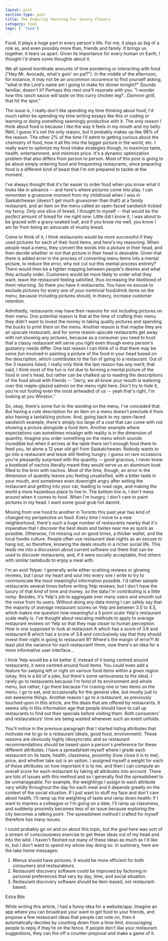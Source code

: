 ```yaml
---
layout: post
section-type: post
title: The Enduring Yearning For Savory Flavors
category: food
tags: [ 'food']
---
```


Food.  It plays a huge part in every person's life.  For me, it plays as big of a role as, and even possibly more than, friends and family.  It brings us together.  It tears us apart.  Given its importance for every human on Earth, I thought I'd share some thoughts about it.

We all spend inordinate amounts of time pondering or interacting with food ("Hey Mr. Avocado, what's goin' on pal?").  In the middle of the afternoon, for instance, it may not be an uncommon occurence to find yourself asking, "what in the Lord's name am I going to make for dinner tonight?"  Sounds familiar, doesn't it?  Perhaps this next one'll resonate with you.  "I wonder how this ranch sauce will taste on this curry chicken leg?...Damnnn girlll, that hit the spot."

The issue is, I really don't like spending my time thinking about food; I'd much rather be spending my time writing essays like this or coding or learning or doing something seemingly productive with it.  The only reason I think about food is because I like the way it feels in my mouth and my belly.  Well, I guess it's not the only reason, but it probably makes up like 98% of the reason.  The other 2% of the time I'll admit to getting curious about the chemistry of food, how it all fits into the bigger picture in the world, etc.  I really want to optimize my food intake strategies though, to maximize taste, health, entertainment, and minimize price.  It's a dynamic optimization problem that also differs from person to person.  Most of this post is going to be about simply ordering food and frequenting restaurants, since preparing food is a different kind of beast that I'm not prepared to tackle at the moment.

I've always thought that it's far easier to order food when you know what it looks like in advance -- and here's where pictures come into play.  I can remember a gruesome moment from my childhood when I was in Saskatchewan (doesn't get much gruesomer than that!) at a family restaurant, and an item on the menu called an open-faced sandwich tickled my fancy.  Only _one_ slice of bread, I thought to myself -- that would be the _perfect_ amount of bread for me right now.  Little did I know it, I was about to be graced with a gravy-soaked loaf, and if you know me well, you know I am far from being an advocate of mushy bread.  

Come to think of it, I think restaurants would be _more_ successful if they used pictures for each of their food items, and here's my reasoning.  When people read a menu, they convert the words into a picture in their head, and then decide whether or not that picture in their head is desirable.  Given that there is added error in the process of converting menu items into a mental picture, to reduce the error, why not cut out this mental process entirely?  There would then be a tighter mapping between people's desires and what they actually order.  Customers would be more likely to order what they want, leave the restaurant feeling satisfied, thus increasing the likelihood of them returning.  So there you have it restaurants.  You have _no_ excuse to exclude pictures for every one of your nontrivial food/drink items on the menu, because including pictures should, in theory, increase customer retention.  

Admittedly, restaurants may have their reasons for not including pictures on their menu.  One potential reason is that at the time of crafting their menu they didn't want to invest the money in taking quality pictures and spending the bucks to print them on the menu.  Another reason is that maybe they are an upscale restaurant, and for some reason upscale restaurants get away with not showing any pictures, because as a consumer you need to trust that a classy restaurant will serve you right even though every person's gustatory needs differ.  One last reason I can think of is that there may be some _fun_ involved in painting a picture of the food in your head based on the description, which contributes to the fun of going to a restaurant.  Out of the 3 reasons listed, I really only think the last reason has any merit; that said, I think most of the fun is _not_ due to forming a mental picture of the food in one's head, but rather can be chalked up to reading the descriptions of the food aloud with friends -- "Jerry, we all know your mouth is watering over this maple-glazed salmon on the menu right here.  Don't try to hide it, you're not fooling even the most airheaded of us -- yeah that's right, I'm looking at you Winston."  

So, okay, there's some fun to the wording on the menu, I've conceded that.  But having a cute description for an item on a menu doesn't preclude it from also having a tantalizing picture.  And, going back to my open-faced sandwich example, there's simply too large of a cost that can come with not showing a picture alongside a food item.  Another example where expectations can sometimes misalign with reality is in the dimension of quantity.  Imagine you order something on the menu which sounds incredible but when it arrives at the table there isn't enough food there to feed you, let alone a 12 year old girl from Saskatchewan.  Nobody wants to go into a restaurant and leave still feeling hungry.  I guess on rare occasions you're pleasantly surprised with the quantity -- good gracious, I never knew a _boatload_ of nachos literally meant they would serve us an aluminum boat filled to the brim with nachos.  Most of the time, though, an error in the dimension of quantity leaves you feeling unsatisfied, with a bitter taste in your mouth, and sometimes even downright angry after exiting the restaurant and getting into your car, leading to road rage, and making the world a more hazardous place to live in.  The bottom line is, I don't mess around when it comes to food.  When I'm hungry, I don't care to paint pictures in my head.  I want some good grub hot damnit.

Moving from one hood to another in Toronto this past year has kind of changed my perspective on food.  Every time I move to a new neighborhood, there's such a huge number of restaurants nearby that it's imperative that I discover the best deals and tastes near me as quick as possible.  Otherwise, I'm missing out on good times, a thicker wallet, and the local foodie culture.  People often use restaurant deal nights as an excuse to hang out, so therefore, knowing the deals results in a richer social life.  This leads me into a discussion about current software out there that can be used to discover restaurants, and, if it were socially acceptable, find others with similar tastebuds to enjoy a meal with.  

I'm an avid Yelper.  I generally write either scathing reviews or glowing reviews, but I pour my heart and soul into every one I write to try to communicate the most meaningful information possible.  I'd rather sample restaurants several times before writing Yelp reviews, but I don't have the luxury of that kind of time and money, so the data I'm contributing is a little noisy.  Besides, it's Yelp's job to aggregate over many users and smooth out the noise from its users.  Without doing any data mining I can safely say that the majority of _average_ restaurant scores on Yelp are between 3.5 to 4.5, which makes me question how meaningful a 5 point scale Yelp's restaurant scale really is.  I've thought about rescaling methods to apply to average restaurant reviews on Yelp so that they map closer to human perception.  How is one supposed to look at restaurant A which has a score of 3.6 and restaurant B which has a score of 3.8 and conclusively say that they should invest their night in going to restaurant B?  Where's the margin of error?!  At least plot the variance for each restaurant!  Hmm, now there's an idea for a more informative user interface...  

I think Yelp would be a lot better if, instead of it being centred around restaurants, it were centred around food items.  You could even add a feature for swiping left or right on various food items within a given region (okay, this is a bit of a joke, but there's some seriousness to the idea).  I rarely go to restaurants because I'm fond of its environment and whole menu, but rather, I go there because I'm craving one or two items on the menu.  I go to eat, and occasionally for the general vibe, but mostly just to eat awesome things.  Another reason I go to a restaurant, as previously touched upon in this article, are the deals that are offered by restaurants.  It seems silly in this information age that people should have to call up restaurants to find out their specials before visiting them.  Both consumers' and restaurateurs' time are being wasted whenever such an event unfolds.

You'll notice in the previous paragraph that I started listing attributes that motivate me to go to a restaurant (deals, good food, environment).  These reasons are obviously highly idiosyncratic and so restaurant recommendations should be based upon a person's preference for these different attributes.  I have a spreadsheet myself where I grade each restaurant on its taste, health, classiness, proximity (how close it is to me), price, and whether take out is an option.  I assigned myself a weight for each of these attributes on how important it is to me, and then I can compute an overall score for each restaurant by taking all attributes into account.  There are lots of issues with this method and so I generally find the spreadsheet to be unmanageable.  For example, the weightings I assign to each attribute vary wildly throughout the day for each meal and it depends greatly on the context of the social situation.  If I just want to stuff my face and don't care about health, I'll ramp up the weighting of taste and ramp down health; if I want to impress a colleague or I'm going on a date, I'll ramp up classiness, and suddenly proximity becomes less of an issue because exploring the city becomes a talking point.  The spreadsheet method I crafted for myself therefore has many issues.

I could probably go on and on about this topic, but the goal here was sort of a stream of consciousness exercise to get these ideas out of my head and into the wild.  I haven't fleshed out many of these ideas as much as I'd like to, but I don't want to spend my whole day doing so.  In summary, here are the take home messages:

1. Menus should have pictures.  It would be more efficient for both consumers _and_ restaurateurs.
2. Restaurant discovery software could be improved by factoring in personal preferences that vary by day, time, and social situation.
3. Restaurant discovery software should be item-based, not restaurant-based.

Extra Bits

While writing this article, I had a funny idea for a website/app.  Imagine an app where you can broadcast your want to get food to your friends, and propose a few restaurant ideas that people can vote on, then it automatically decides by counting down from a time limit, encouraging people to reply if they're on the fence.  If people don't like your restaurant suggestions, they can fire off a counter-proposal and make a game of it.  